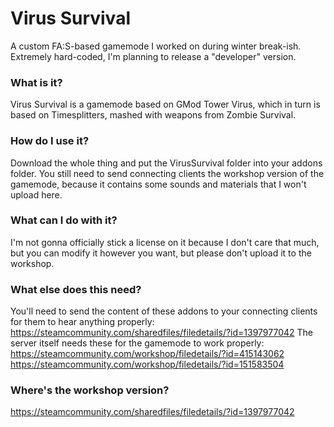 # Virus Survival
A custom FA:S-based gamemode I worked on during winter break-ish.  Extremely hard-coded, I'm planning to release a "developer" version.

### What is it?
Virus Survival is a gamemode based on GMod Tower Virus, which in turn is based on Timesplitters, mashed with weapons from Zombie Survival.

### How do I use it?
Download the whole thing and put the VirusSurvival folder into your addons folder.  You still need to send connecting clients the workshop version of the gamemode, because it contains some sounds and materials that I won't upload here.

### What can I do with it?
I'm not gonna officially stick a license on it because I don't care that much, but you can modify it however you want, but please don't upload it to the workshop.

### What else does this need?
You'll need to send the content of these addons to your connecting clients for them to hear anything properly:
https://steamcommunity.com/sharedfiles/filedetails/?id=1397977042
The server itself needs these for the gamemode to work properly:
https://steamcommunity.com/workshop/filedetails/?id=415143062
https://steamcommunity.com/workshop/filedetails/?id=151583504

### Where's the workshop version?
https://steamcommunity.com/sharedfiles/filedetails/?id=1397977042
